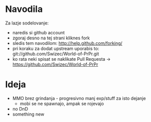 
# Navodila

Za lazje sodelovanje:

 * naredis si github account
 * zgoraj desno na tej strani kliknes fork
 * sledis tem navodilom: http://help.github.com/forking/
 * pri koraku za dodat upstream uporabis to: git://github.com/Swizec/World-of-PrPr.git
 * ko rata neki spisat se naklikate Pull Requesta -> https://github.com/Swizec/World-of-PrPr


# Ideja

 * MMO brez grindanja - progresivno manj exp/stuff za isto dejanje
    * mobi se ne spawnajo, ampak se rojevajo
 * no DnD
 * something new